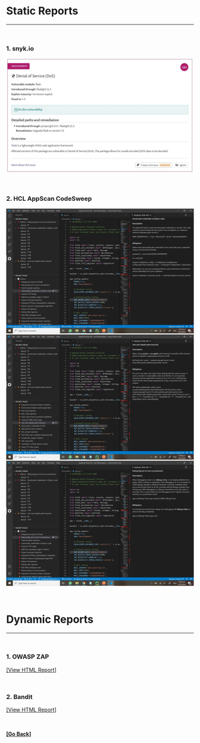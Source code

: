 # Static Reports
---
&nbsp; 
### 1.  snyk.io
![](Vulnerable_Reports/App.synk.io/Report.jpeg)

&nbsp; 
### 2.  HCL AppScan CodeSweep 
![](Vulnerable_Reports/HCL_AppScan_CodeSweep/Report(1).jpeg) <br/>
![](Vulnerable_Reports/HCL_AppScan_CodeSweep/Report(2).jpeg) <br/>
![](Vulnerable_Reports/HCL_AppScan_CodeSweep/Report(3).jpeg) <br/>

&nbsp; 
# Dynamic Reports
---
&nbsp; 
### 1.  OWASP ZAP 
[[View HTML Report]](Vulnerable_Reports/OwaspZapScan.html)

&nbsp; 
### 2.  Bandit 
[[View HTML Report]](Vulnerable_Reports/Bandit.html)

<br/>&nbsp;  
**[[Go Back]](App-Security-Project)**
